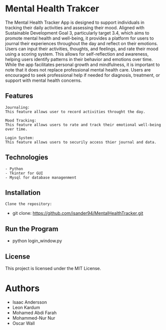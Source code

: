 # Mental Health Trakcer

The Mental Health Tracker App is designed to support individuals in tracking their daily activities and assessing their mood. Aligned with Sustainable Development Goal 3, particularly target 3.4, which aims to promote mental health and well-being, it provides a platform for users to journal their experiences throughout the day and reflect on their emotions. Users can input their activities, thoughts, and feelings, and rate their mood using a scoring system. This allows for self-reflection and awareness, helping users identify patterns in their behavior and emotions over time. While the app facilitates personal growth and mindfulness, it is important to note that it does not replace professional mental health care. Users are encouraged to seek professional help if needed for diagnosis, treatment, or support with mental health concerns.

## Features

    Journaling:
    This feature allows user to record activities throught the day.

    Mood Tracking:
    This feature allows users to rate and track their emotional well-being over time.

    Login System:
    This feature allows users to securily access thier journal and data.

## Technologies

    - Python
    - Tkinter for GUI
    - Mysql for database managenment

## Installation
    Clone the repository:
- git clone: <https://github.com/isander94/MentalHealthTracker.git>

## Run the Program
- python login_window.py

## License
This project is licensed under the MIT License.

# Authors
- Isaac Andersson
- Leon Kardum
- Mohamed Abdi Farah
- Mohammed-Nur Nur
- Oscar Wall

